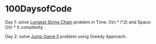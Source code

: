 # 100DaysofCode

Day 1: solve [Longest String Chain](/Day1.cpp) problem in Time: O(n * l^2) and Space: O(n * l) complexity.

Day 2: solve [Jump Game II](/Day2.cpp) problem using Greedy Approach.
